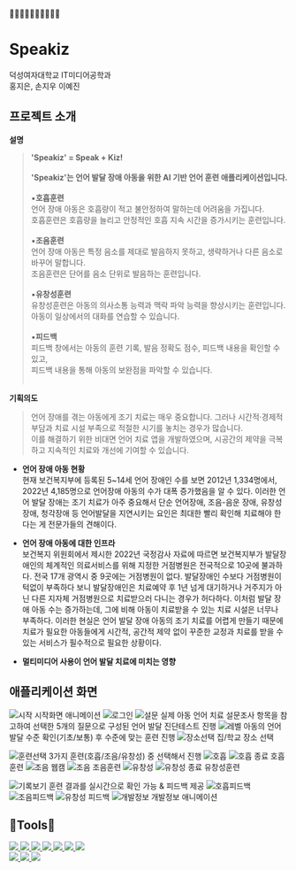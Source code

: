 🐣🐣🐣🐣🐣🐣🐣🐣🐣🐣
# Speakiz
덕성여자대학교 IT미디어공학과 <br>
홍지은, 손지우 이예진 <br>

## 프로젝트 소개
**설명** 
<br>
>**'Speakiz' = Speak + Kiz!** <br><br>
**'Speakiz'는 언어 발달 장애 아동을 위한 AI 기반 언어 훈련 애플리케이션입니다.** <br><br>
▪️**호흡훈련**<br>
언어 장애 아동은 호흡량이 적고 불안정하여 말하는데 어려움을 가집니다.<br>
호흡훈련은 호흡량을 늘리고 안정적인 호흡 지속 시간을 증가시키는 훈련입니다.<br><br>
▪️**조음훈련**<br>
언어 장애 아동은 특정 음소를 제대로 발음하지 못하고, 생략하거나 다른 음소로 바꾸어 말합니다.<br>
조음훈련은 단어를 음소 단위로 발음하는 훈련입니다.<br><br>
▪️**유창성훈련**<br>
유창성훈련은 아동의 의사소통 능력과 맥락 파악 능력을 향상시키는 훈련입니다.<br>
아동이 일상에서의 대화를 연습할 수 있습니다.<br><br>
▪️**피드백**<br>
피드백 창에서는 아동의 훈련 기록, 발음 정확도 점수, 피드백 내용을 확인할 수 있고,<br>
피드백 내용을 통해 아동의 보완점을 파악할 수 있습니다.<br><br>

**기획의도** <br>
> 언어 장애를 겪는 아동에게 조기 치료는 매우 중요합니다. 그러나 시간적·경제적 부담과 치료 시설 부족으로 적절한 시기를 놓치는 경우가 많습니다.<br>
이를 해결하기 위한 비대면 언어 치료 앱을 개발하였으며, 시공간의 제약을 극복하고 지속적인 치료와 개선에 기여할 수 있습니다. <br>
* **언어 장애 아동 현황**<br>
  현재 보건복지부에 등록된 5~14세 언어 장애인 수를 보면 2012년 1,334명에서, 2022년 4,185명으로 언어장애 아동의 수가 대폭 증가했음을 알 수 있다.
  이러한 언어 발달 장애는 조기 치료가 아주 중요해서 단순 언어장애, 조음-음운 장애, 유창성 장애, 청각장애 등 언어발달을 지연시키는 요인은 최대한 빨리 확인해 치료해야 한다는 게 전문가들의 견해이다. <br>

*  **언어 장애 아동에 대한 인프라**<br>
   보건복지 위원회에서 제시한 2022년 국정감사 자료에 따르면 보건복지부가 발달장애인의 체계적인 의료서비스를 위해 지정한 거점병원은 전국적으로 10곳에 불과하다.
   전국 17개 광역시 중 9곳에는 거점병원이 없다. 발달장애인 수보다 거점병원이 턱없이 부족하다 보니 발달장애인은 치료예약 후 1년 넘게 대기하거나 거주지가 아닌 다른 지자체 거점병원으로 치료받으러 다니는 경우가 허다하다.
   이처럼 발달 장애 아동 수는 증가하는데, 그에 비해 아동이 치료받을 수 있는 치료 시설은 너무나 부족하다.
   이러한 현실은 언어 발달 장애 아동의 조기 치료를 어렵게 만들기 때문에 치료가 필요한 아동들에게 시간적, 공간적 제약 없이 꾸준한 교정과 치료를 받을 수 있는 서비스가 필수적으로 필요한 상황이다.<br>
   
*  **멀티미디어 사용이 언어 발달 치료에 미치는 영향**<br>

## 애플리케이션 화면
![시작](https://github.com/user-attachments/assets/f77159ff-fce1-4f8d-adfa-8e95b65f36d7)
시작화면 애니메이션
![로그인](https://github.com/user-attachments/assets/906ca9ee-afb6-4d52-ab7c-d1fe7f077b82)
![설문](https://github.com/user-attachments/assets/12d039b0-2047-443d-a910-76e96658ba1e)
실제 아동 언어 치료 설문조사 항목을 참고하여 선택한 5개의 질문으로 구성된 언어 발달 진단테스트 진행
![레벨](https://github.com/user-attachments/assets/c69e130c-bb5b-4d61-9ae8-241bc51128d3)
아동의 언어 발달 수준 확인(기초/보통) 후 수준에 맞는 훈련 진행
![장소선택](https://github.com/user-attachments/assets/3c7af16c-37f5-4b33-9871-6c8e8031d629)
집/학교 장소 선택

![훈련선택](https://github.com/user-attachments/assets/9e7403e6-86a3-46ed-963f-0972177f53c8)
3가지 훈련(호흡/조음/유창성) 중 선택해서 진행
![호흡](https://github.com/user-attachments/assets/de971127-8fe6-439e-8e04-4a03353d54aa)
![호흡 종료](https://github.com/user-attachments/assets/544ec8cf-7d29-40a9-b431-04d16940a869)
호흡훈련
![조음 웹캠](https://github.com/user-attachments/assets/70c5b070-1ac2-4034-bea1-a526c10bb926)
![조음](https://github.com/user-attachments/assets/8db368ba-5707-4403-9a53-38f7ba8c8d93)
조음훈련
![유창성](https://github.com/user-attachments/assets/ad2533f4-5408-477b-8591-5d98c8f4a0f7)
![유창성 종료](https://github.com/user-attachments/assets/b687a0b2-c2af-437b-b6fd-b36762cd11f1)
유창성훈련

![기록보기](https://github.com/user-attachments/assets/6cd50c9c-b648-49a8-9c67-dcc381c72a18)
훈련 결과를 실시간으로 확인 가능 & 피드백 제공
![호흡피드백](https://github.com/user-attachments/assets/ce8a7a07-5f18-48e8-b78c-fca81db9e7aa)
![조음피드백](https://github.com/user-attachments/assets/9db098e3-7d05-4cb1-a59b-6b167546c034)
![유창성 피드백](https://github.com/user-attachments/assets/806d1e4b-d7a8-4774-8775-b41f03c46a94)
![개발정보](https://github.com/user-attachments/assets/204643fd-aa69-43b9-aeb2-e255115289ee)
개발정보 애니메이션

## 🔧Tools🔧 <br>
<a href="https://unity.com/"><img src="https://img.shields.io/badge/unity-%23000000.svg?style=for-the-badge&logo=unity&logoColor=white">
<a href="https://unity.com/"><img src="https://img.shields.io/badge/Visual%20Studio-5C2D91.svg?style=for-the-badge&logo=visual-studio&logoColor=white">
<a href="https://unity.com/"><img src="https://img.shields.io/badge/azure-%230072C6.svg?style=for-the-badge&logo=microsoftazure&logoColor=white">
<a href="https://unity.com/"><img src="https://img.shields.io/badge/c%23-%23239120.svg?style=for-the-badge&logo=csharp&logoColor=white">
<a href="https://unity.com/"><img src="https://img.shields.io/badge/github-%23121011.svg?style=for-the-badge&logo=github&logoColor=white">
<a href="https://unity.com/"><img src="https://img.shields.io/badge/figma-%23F24E1E.svg?style=for-the-badge&logo=figma&logoColor=white">
<a href="https://unity.com/"><img src="https://img.shields.io/badge/adobe-%23FF0000.svg?style=for-the-badge&logo=adobe&logoColor=white"><br>
<a href="https://unity.com/"><img src="https://img.shields.io/badge/adobe%20illustrator-%23FF9A00.svg?style=for-the-badge&logo=adobe%20illustrator&logoColor=white">
<a href="https://unity.com/"><img src="https://img.shields.io/badge/adobe%20photoshop-%2331A8FF.svg?style=for-the-badge&logo=adobe%20photoshop&logoColor=white">
<a href="https://unity.com/"><img src="https://img.shields.io/badge/GoogleCloud-%234285F4.svg?style=for-the-badge&logo=google-cloud&logoColor=white">
